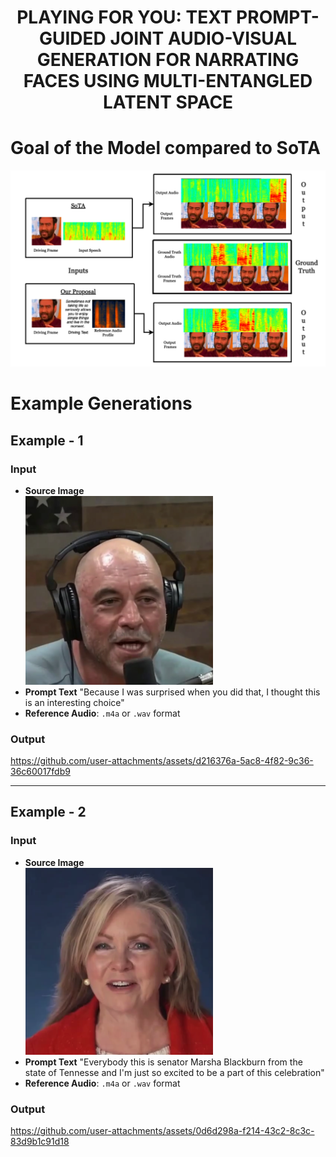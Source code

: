 <h1 align='center'>PLAYING FOR YOU: TEXT PROMPT-GUIDED JOINT
AUDIO-VISUAL GENERATION FOR NARRATING FACES
USING MULTI-ENTANGLED LATENT SPACE</h1>

# Goal of the Model compared to SoTA

![Goal](./assets/example.png)

# Example Generations

## Example - 1

### Input
- **Source Image** <br>
  <img src="./assets/Images/Man.png" width="300" alt="Example Image 1">
- **Prompt Text** 
  "Because I was surprised when you did that, I thought this is an interesting choice"
- **Reference Audio**: `.m4a` or `.wav` format

### Output



https://github.com/user-attachments/assets/d216376a-5ac8-4f82-9c36-36c60017fdb9



---

## Example - 2

### Input
- **Source Image** <br>
  <img src="./assets/Images/Woman.png" width="300" alt="Example Image 2">
- **Prompt Text** 
  "Everybody this is senator Marsha Blackburn from the state of Tennesse and I'm just so excited to be a part of this celebration"
- **Reference Audio**: `.m4a` or `.wav` format

### Output

https://github.com/user-attachments/assets/0d6d298a-f214-43c2-8c3c-83d9b1c91d18



